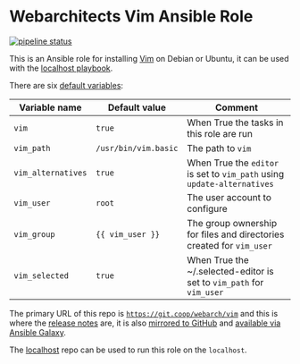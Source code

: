 # Webarchitects Vim Ansible Role

[![pipeline status](https://git.coop/webarch/vim/badges/main/pipeline.svg)](https://git.coop/webarch/vim/-/commits/main)

This is an Ansible role for installing [Vim](https://www.vim.org/) on Debian or Ubuntu, it can be used with the [localhost playbook](https://git.coop/webarch/localhost).

There are six [default variables](defaults/main.yml):

| Variable name        | Default value        | Comment                                                                  |
|----------------------|----------------------|--------------------------------------------------------------------------|
| `vim`                | `true`               | When True the tasks in this role are run                                 |
| `vim_path`           | `/usr/bin/vim.basic` | The path to `vim`                                                        |
| `vim_alternatives`   | `true`               | When True the `editor` is set to `vim_path` using `update-alternatives`  |
| `vim_user`           | `root`               | The user account to configure                                            |
| `vim_group`          | `{{ vim_user }}`     | The group ownership for files and directories created for `vim_user`     |
| `vim_selected`       | `true`               | When True the ~/.selected-editor is set to `vim_path` for `vim_user`     |

The primary URL of this repo is [`https://git.coop/webarch/vim`](https://git.coop/webarch/vim) and this is where the [release notes](https://git.coop/webarch/vim/-/releases) are, it is also [mirrored to GitHub](https://github.com/webarch-coop/ansible-role-vim) and [available via Ansible Galaxy](https://galaxy.ansible.com/chriscroome/vim).

The [localhost](https://git.coop/webarch/localhost) repo can be used to run this role on the `localhost`.
